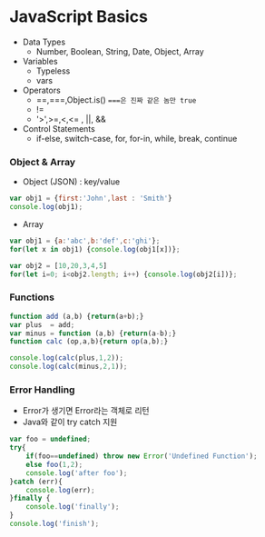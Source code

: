 # JavaScript Basics

- Data Types
    - Number, Boolean, String, Date, Object, Array
- Variables
    - Typeless
    - vars
- Operators
    - ==,===,Object.is() `===은 진짜 같은 놈만 true`
    - !=
    - '>',>=,<,<= , ||, &&
- Control Statements
    - if-else, switch-case, for, for-in, while, break, continue


### Object & Array
- Object (JSON) : key/value
```javascript
var obj1 = {first:'John',last : 'Smith'}
console.log(obj1);
```
- Array 
```javascript
var obj1 = {a:'abc',b:'def',c:'ghi'};
for(let x in obj1) {console.log(obj1[x])};

var obj2 = [10,20,3,4,5]
for(let i=0; i<obj2.length; i++) {console.log(obj2[i])};
```

### Functions
```javascript
function add (a,b) {return(a+b);}
var plus  = add;
var minus = function (a,b) {return(a-b);}
function calc (op,a,b){return op(a,b);}

console.log(calc(plus,1,2));
console.log(calc(minus,2,1));
```

### Error Handling
- Error가 생기면 Error라는 객체로 리턴
- Java와 같이 try catch 지원
```javascript
var foo = undefined;
try{
    if(foo==undefined) throw new Error('Undefined Function');
    else foo(1,2);
    console.log('after foo');
}catch (err){
    console.log(err);
}finally {
    console.log('finally');
}
console.log('finish');
```